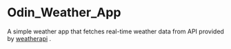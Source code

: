 # Odin_Weather_App
A simple weather app that fetches real-time weather data from API provided by [weatherapi](https://www.weatherapi.com/) .
